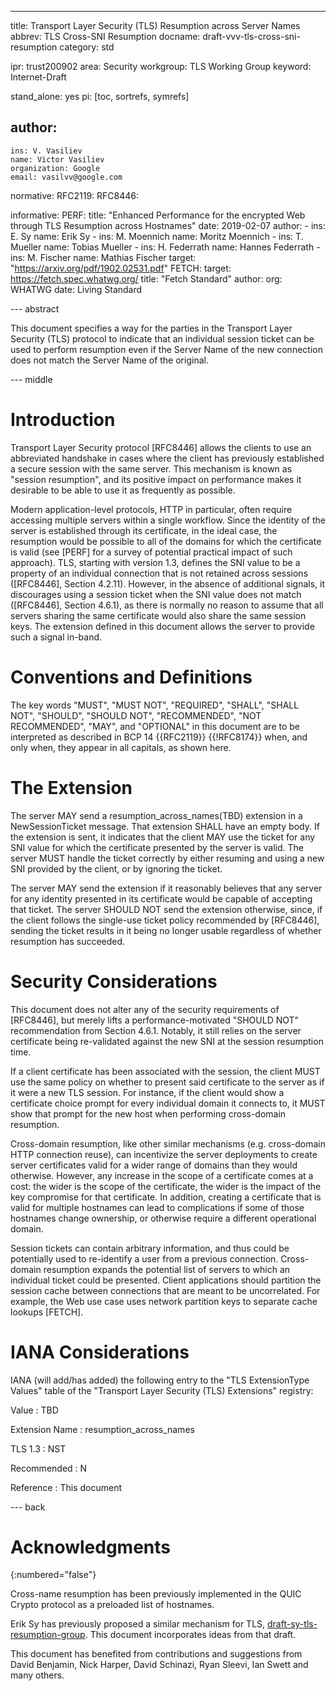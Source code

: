 ---
title: Transport Layer Security (TLS) Resumption across Server Names
abbrev: TLS Cross-SNI Resumption
docname: draft-vvv-tls-cross-sni-resumption
category: std

ipr: trust200902
area: Security
workgroup: TLS Working Group
keyword: Internet-Draft

stand_alone: yes
pi: [toc, sortrefs, symrefs]

author:
 -
    ins: V. Vasiliev
    name: Victor Vasiliev
    organization: Google
    email: vasilvv@google.com

normative:
  RFC2119:
  RFC8446:

informative:
  PERF:
    title: "Enhanced Performance for the encrypted Web through TLS Resumption across Hostnames"
    date: 2019-02-07
    author:
    -
      ins: E. Sy
      name: Erik Sy
    -
      ins: M. Moennich
      name: Moritz Moennich
    -
      ins: T. Mueller
      name: Tobias Mueller
    -
      ins: H. Federrath
      name: Hannes Federrath
    -
      ins: M. Fischer
      name: Mathias Fischer
    target: "https://arxiv.org/pdf/1902.02531.pdf"
  FETCH:
    target: https://fetch.spec.whatwg.org/
    title: "Fetch Standard"
    author:
      org: WHATWG
    date: Living Standard

--- abstract

This document specifies a way for the parties in the Transport Layer Security
(TLS) protocol to indicate that an individual session ticket can be used to
perform resumption even if the Server Name of the new connection does not match
the Server Name of the original.

--- middle

Introduction
============

Transport Layer Security protocol [RFC8446] allows the clients to use
an abbreviated handshake in cases where the client has previously established a
secure session with the same server.  This mechanism is known as "session
resumption", and its positive impact on performance makes it desirable to be
able to use it as frequently as possible.

Modern application-level protocols, HTTP in particular, often require accessing
multiple servers within a single workflow.  Since the identity of the server is
established through its certificate, in the ideal case, the resumption would be
possible to all of the domains for which the certificate is valid (see [PERF]
for a survey of potential practical impact of such approach).  TLS, starting
with version 1.3, defines the SNI value to be a property of an individual
connection that is not retained across sessions ([RFC8446], Section 4.2.11).
However, in the absence of additional signals, it discourages using a session
ticket when the SNI value does not match ([RFC8446], Section 4.6.1), as there
is normally no reason to assume that all servers sharing the same certificate
would also share the same session keys.  The extension defined in this document
allows the server to provide such a signal in-band.

Conventions and Definitions
===========================

The key words "MUST", "MUST NOT", "REQUIRED", "SHALL", "SHALL NOT", "SHOULD",
"SHOULD NOT", "RECOMMENDED", "NOT RECOMMENDED", "MAY", and "OPTIONAL" in this
document are to be interpreted as described in BCP 14 {{RFC2119}} {{!RFC8174}}
when, and only when, they appear in all capitals, as shown here.

The Extension
=============

The server MAY send a resumption_across_names(TBD) extension in a
NewSessionTicket message.  That extension SHALL have an empty body.  If the
extension is sent, it indicates that the client MAY use the ticket for any SNI
value for which the certificate presented by the server is valid.  The server
MUST handle the ticket correctly by either resuming and using a new SNI provided
by the client, or by ignoring the ticket.

The server MAY send the extension if it reasonably believes that any server for
any identity presented in its certificate would be capable of accepting that
ticket.  The server SHOULD NOT send the extension otherwise, since, if the client
follows the single-use ticket policy recommended by [RFC8446], sending the
ticket results in it being no longer usable regardless of whether resumption
has succeeded.

Security Considerations
=======================

This document does not alter any of the security requirements of [RFC8446], but
merely lifts a performance-motivated "SHOULD NOT" recommendation from Section
4.6.1.  Notably, it still relies on the server certificate being re-validated
against the new SNI at the session resumption time.

If a client certificate has been associated with the session, the client MUST
use the same policy on whether to present said certificate to the server as if
it were a new TLS session.  For instance, if the client would show a
certificate choice prompt for every individual domain it connects to, it MUST
show that prompt for the new host when performing cross-domain resumption.

Cross-domain resumption, like other similar mechanisms (e.g. cross-domain HTTP
connection reuse), can incentivize the server deployments to create server
certificates valid for a wider range of domains than they would otherwise.
However, any increase in the scope of a certificate comes at a cost: the wider
is the scope of the certificate, the wider is the impact of the key compromise
for that certificate.  In addition, creating a certificate that is valid for
multiple hostnames can lead to complications if some of those hostnames change
ownership, or otherwise require a different operational domain.

Session tickets can contain arbitrary information, and thus could be
potentially used to re-identify a user from a previous connection.
Cross-domain resumption expands the potential list of servers to which an
individual ticket could be presented.  Client applications should partition the
session cache between connections that are meant to be uncorrelated.  For
example, the Web use case uses network partition keys to separate cache lookups
[FETCH].

IANA Considerations
===================

IANA (will add/has added) the following entry to the "TLS ExtensionType Values"
table of the "Transport Layer Security (TLS) Extensions" registry:

  Value
  : TBD

  Extension Name
  : resumption_across_names

  TLS 1.3
  : NST

  Recommended
  : N

  Reference
  : This document

--- back

Acknowledgments
===============
{:numbered="false"}

Cross-name resumption has been previously implemented in the QUIC Crypto
protocol as a preloaded list of hostnames.

Erik Sy has previously proposed a similar mechanism for TLS,
[draft-sy-tls-resumption-group](https://datatracker.ietf.org/doc/draft-sy-tls-resumption-group/).
This document incorporates ideas from that draft.

This document has benefited from contributions and suggestions from
David Benjamin,
Nick Harper,
David Schinazi,
Ryan Sleevi,
Ian Swett
and many others.
